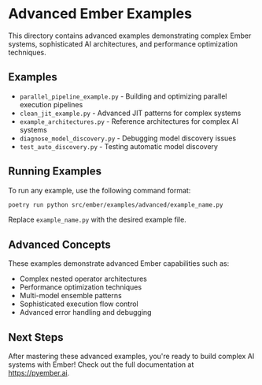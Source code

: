 # Advanced Ember Examples

This directory contains advanced examples demonstrating complex Ember systems, sophisticated AI architectures, and performance optimization techniques.

## Examples

- `parallel_pipeline_example.py` - Building and optimizing parallel execution pipelines
- `clean_jit_example.py` - Advanced JIT patterns for complex systems
- `example_architectures.py` - Reference architectures for complex AI systems
- `diagnose_model_discovery.py` - Debugging model discovery issues
- `test_auto_discovery.py` - Testing automatic model discovery

## Running Examples

To run any example, use the following command format:

```bash
poetry run python src/ember/examples/advanced/example_name.py
```

Replace `example_name.py` with the desired example file.

## Advanced Concepts

These examples demonstrate advanced Ember capabilities such as:

- Complex nested operator architectures
- Performance optimization techniques
- Multi-model ensemble patterns
- Sophisticated execution flow control
- Advanced error handling and debugging

## Next Steps

After mastering these advanced examples, you're ready to build complex AI systems with Ember! Check out the full documentation at https://pyember.ai.
